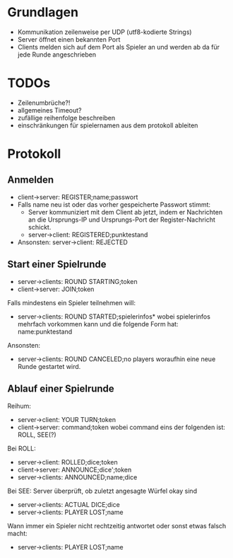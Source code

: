 Grundlagen
==========
- Kommunikation zeilenweise per UDP (utf8-kodierte Strings)
- Server öffnet einen bekannten Port
- Clients melden sich auf dem Port als Spieler an und werden ab da für jede Runde angeschrieben

TODOs
=====
- Zeilenumbrüche?!
- allgemeines Timeout?
- zufällige reihenfolge beschreiben
- einschränkungen für spielernamen aus dem protokoll ableiten

Protokoll
=========

Anmelden
--------
- client->server: REGISTER;name;passwort
- Falls name neu ist oder das vorher gespeicherte Passwort stimmt:
  - Server kommuniziert mit dem Client ab jetzt, indem er Nachrichten an die Ursprungs-IP und Ursprungs-Port der Register-Nachricht schickt.
  - server->client: REGISTERED;punktestand
- Ansonsten:
  server->client: REJECTED
  
Start einer Spielrunde
-----------------------
- server->clients: ROUND STARTING;token
- client->server: JOIN;token

Falls mindestens ein Spieler teilnehmen will:
- server->clients: ROUND STARTED;spielerinfos*
  wobei spielerinfos mehrfach vorkommen kann und die folgende Form hat:
  name:punktestand
  
Ansonsten:
- server->clients: ROUND CANCELED;no players
  woraufhin eine neue Runde gestartet wird.

Ablauf einer Spielrunde
-----------------------
Reihum:
- server->client: YOUR TURN;token
- client->server: command;token
  wobei command eins der folgenden ist: ROLL, SEE(?)
  
Bei ROLL:
- server->client: ROLLED;dice;token
- client->server: ANNOUNCE;dice';token
- server->clients: ANNOUNCED;name;dice

Bei SEE:
Server überprüft, ob zuletzt angesagte Würfel okay sind
- server->clients: ACTUAL DICE;dice
- server->clients: PLAYER LOST;name

Wann immer ein Spieler nicht rechtzeitig antwortet oder sonst etwas falsch macht:
- server->clients: PLAYER LOST;name

